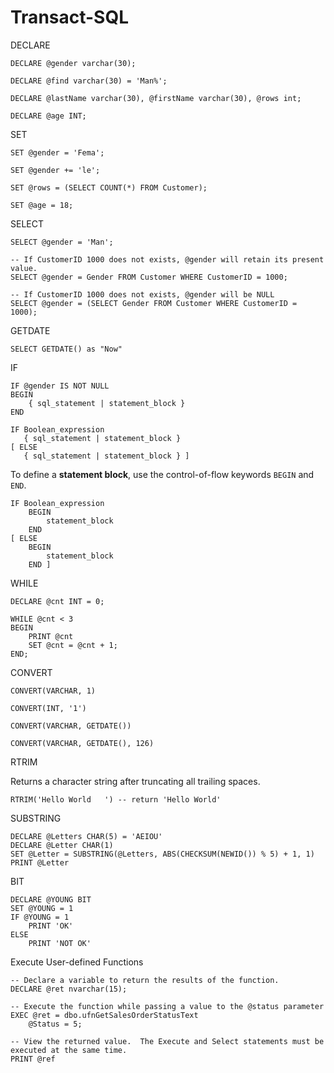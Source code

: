# Transact-SQL

DECLARE

    DECLARE @gender varchar(30);   
    
    DECLARE @find varchar(30) = 'Man%';
    
    DECLARE @lastName varchar(30), @firstName varchar(30), @rows int;

    DECLARE @age INT;
    
SET

	SET @gender = 'Fema';
	
	SET @gender += 'le';
	
	SET @rows = (SELECT COUNT(*) FROM Customer);  

    SET @age = 18;
	
SELECT

    SELECT @gender = 'Man';
    
    -- If CustomerID 1000 does not exists, @gender will retain its present value.
    SELECT @gender = Gender FROM Customer WHERE CustomerID = 1000;
    
    -- If CustomerID 1000 does not exists, @gender will be NULL
    SELECT @gender = (SELECT Gender FROM Customer WHERE CustomerID = 1000);


GETDATE

    SELECT GETDATE() as "Now"

IF 

    IF @gender IS NOT NULL
    BEGIN
        { sql_statement | statement_block }
    END

    IF Boolean_expression   
       { sql_statement | statement_block }   
    [ ELSE   
       { sql_statement | statement_block } ]   

To define a **statement block**, use the control-of-flow keywords `BEGIN` and `END`.

    IF Boolean_expression   
        BEGIN
            statement_block
        END            
    [ ELSE   
        BEGIN
            statement_block
        END ]


WHILE

    DECLARE @cnt INT = 0;

    WHILE @cnt < 3
    BEGIN
        PRINT @cnt
        SET @cnt = @cnt + 1;
    END;

CONVERT

    CONVERT(VARCHAR, 1)

    CONVERT(INT, '1')

    CONVERT(VARCHAR, GETDATE())

    CONVERT(VARCHAR, GETDATE(), 126)

RTRIM 

Returns a character string after truncating all trailing spaces.

    RTRIM('Hello World   ') -- return 'Hello World'

SUBSTRING

    DECLARE @Letters CHAR(5) = 'AEIOU'
    DECLARE @Letter CHAR(1)
    SET @Letter = SUBSTRING(@Letters, ABS(CHECKSUM(NEWID()) % 5) + 1, 1)
    PRINT @Letter 

BIT

    DECLARE @YOUNG BIT
    SET @YOUNG = 1
    IF @YOUNG = 1
        PRINT 'OK'
    ELSE
        PRINT 'NOT OK'
		
Execute User-defined Functions

	-- Declare a variable to return the results of the function. 
	DECLARE @ret nvarchar(15);   

	-- Execute the function while passing a value to the @status parameter
	EXEC @ret = dbo.ufnGetSalesOrderStatusText 
		@Status = 5; 

	-- View the returned value.  The Execute and Select statements must be executed at the same time.  
	PRINT @ref
